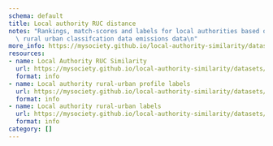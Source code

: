 ```yaml
---
schema: default
title: Local authority RUC distance
notes: "Rankings, match-scores and labels for local authorities based on compoiste\
  \ rural urban classifcation data emissions data\n"
more_info: https://mysociety.github.io/local-authority-similarity/datasets/ruc_distance/latest
resources:
- name: Local Authority RUC Similarity
  url: https://mysociety.github.io/local-authority-similarity/datasets/ruc_distance/latest
  format: info
- name: Local authority rural-urban profile labels
  url: https://mysociety.github.io/local-authority-similarity/datasets/ruc_distance/latest
  format: info
- name: Local authority rural-urban labels
  url: https://mysociety.github.io/local-authority-similarity/datasets/ruc_distance/latest
  format: info
category: []
---
```

